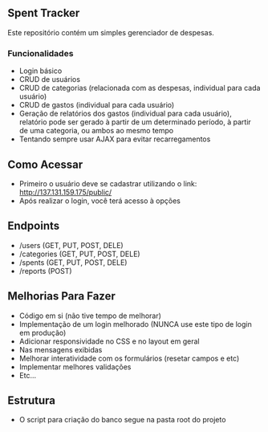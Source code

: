 ## Spent Tracker

Este repositório contém um simples gerenciador de despesas.

### Funcionalidades

- Login básico
- CRUD de usuários
- CRUD de categorias (relacionada com as despesas, individual para cada usuário)
- CRUD de gastos (individual para cada usuário)
- Geração de relatórios dos gastos (individual para cada usuário), relatório pode ser gerado à partir de um determinado período, à partir de uma categoria, ou ambos ao mesmo tempo
- Tentando sempre usar AJAX para evitar recarregamentos

## Como Acessar

- Primeiro o usuário deve se cadastrar utilizando o link: http://137.131.159.175/public/
- Após realizar o login, você terá acesso à opções

## Endpoints
- /users (GET, PUT, POST, DELE)
- /categories (GET, PUT, POST, DELE)
- /spents (GET, PUT, POST, DELE)
- /reports (POST)

## Melhorias Para Fazer

- Código em si (não tive tempo de melhorar)
- Implementação de um login melhorado (NUNCA use este tipo de login em produção)
- Adicionar responsividade no CSS e no layout em geral
- Nas mensagens exibidas
- Melhorar interatividade com os formulários (resetar campos e etc)
- Implementar melhores validações
- Etc...

## Estrutura 

- O script para criação do banco segue na pasta root do projeto
